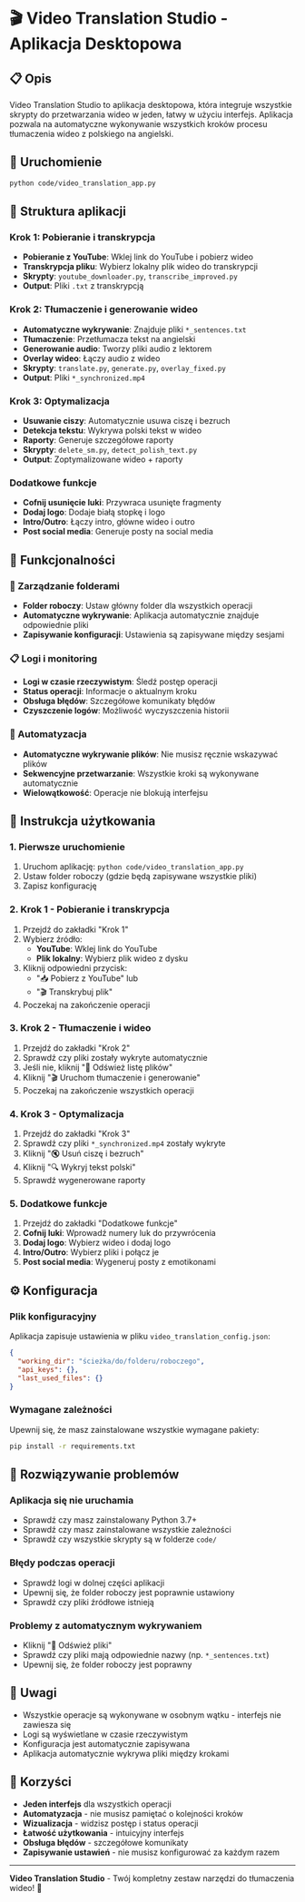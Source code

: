 # 🎬 Video Translation Studio - Aplikacja Desktopowa

## 📋 Opis

Video Translation Studio to aplikacja desktopowa, która integruje wszystkie skrypty do przetwarzania wideo w jeden, łatwy w użyciu interfejs. Aplikacja pozwala na automatyczne wykonywanie wszystkich kroków procesu tłumaczenia wideo z polskiego na angielski.

## 🚀 Uruchomienie

```bash
python code/video_translation_app.py
```

## 📁 Struktura aplikacji

### Krok 1: Pobieranie i transkrypcja
- **Pobieranie z YouTube**: Wklej link do YouTube i pobierz wideo
- **Transkrypcja pliku**: Wybierz lokalny plik wideo do transkrypcji
- **Skrypty**: `youtube_downloader.py`, `transcribe_improved.py`
- **Output**: Pliki `.txt` z transkrypcją

### Krok 2: Tłumaczenie i generowanie wideo
- **Automatyczne wykrywanie**: Znajduje pliki `*_sentences.txt`
- **Tłumaczenie**: Przetłumacza tekst na angielski
- **Generowanie audio**: Tworzy pliki audio z lektorem
- **Overlay wideo**: Łączy audio z wideo
- **Skrypty**: `translate.py`, `generate.py`, `overlay_fixed.py`
- **Output**: Pliki `*_synchronized.mp4`

### Krok 3: Optymalizacja
- **Usuwanie ciszy**: Automatycznie usuwa ciszę i bezruch
- **Detekcja tekstu**: Wykrywa polski tekst w wideo
- **Raporty**: Generuje szczegółowe raporty
- **Skrypty**: `delete_sm.py`, `detect_polish_text.py`
- **Output**: Zoptymalizowane wideo + raporty

### Dodatkowe funkcje
- **Cofnij usunięcie luki**: Przywraca usunięte fragmenty
- **Dodaj logo**: Dodaje białą stopkę i logo
- **Intro/Outro**: Łączy intro, główne wideo i outro
- **Post social media**: Generuje posty na social media

## 🎯 Funkcjonalności

### 📁 Zarządzanie folderami
- **Folder roboczy**: Ustaw główny folder dla wszystkich operacji
- **Automatyczne wykrywanie**: Aplikacja automatycznie znajduje odpowiednie pliki
- **Zapisywanie konfiguracji**: Ustawienia są zapisywane między sesjami

### 📋 Logi i monitoring
- **Logi w czasie rzeczywistym**: Śledź postęp operacji
- **Status operacji**: Informacje o aktualnym kroku
- **Obsługa błędów**: Szczegółowe komunikaty błędów
- **Czyszczenie logów**: Możliwość wyczyszczenia historii

### 🔄 Automatyzacja
- **Automatyczne wykrywanie plików**: Nie musisz ręcznie wskazywać plików
- **Sekwencyjne przetwarzanie**: Wszystkie kroki są wykonywane automatycznie
- **Wielowątkowość**: Operacje nie blokują interfejsu

## 📖 Instrukcja użytkowania

### 1. Pierwsze uruchomienie
1. Uruchom aplikację: `python code/video_translation_app.py`
2. Ustaw folder roboczy (gdzie będą zapisywane wszystkie pliki)
3. Zapisz konfigurację

### 2. Krok 1 - Pobieranie i transkrypcja
1. Przejdź do zakładki "Krok 1"
2. Wybierz źródło:
   - **YouTube**: Wklej link do YouTube
   - **Plik lokalny**: Wybierz plik wideo z dysku
3. Kliknij odpowiedni przycisk:
   - "📥 Pobierz z YouTube" lub
   - "🎬 Transkrybuj plik"
4. Poczekaj na zakończenie operacji

### 3. Krok 2 - Tłumaczenie i wideo
1. Przejdź do zakładki "Krok 2"
2. Sprawdź czy pliki zostały wykryte automatycznie
3. Jeśli nie, kliknij "🔄 Odśwież listę plików"
4. Kliknij "🎬 Uruchom tłumaczenie i generowanie"
5. Poczekaj na zakończenie wszystkich operacji

### 4. Krok 3 - Optymalizacja
1. Przejdź do zakładki "Krok 3"
2. Sprawdź czy pliki `*_synchronized.mp4` zostały wykryte
3. Kliknij "🔇 Usuń ciszę i bezruch"
4. Kliknij "🔍 Wykryj tekst polski"
5. Sprawdź wygenerowane raporty

### 5. Dodatkowe funkcje
1. Przejdź do zakładki "Dodatkowe funkcje"
2. **Cofnij luki**: Wprowadź numery luk do przywrócenia
3. **Dodaj logo**: Wybierz wideo i dodaj logo
4. **Intro/Outro**: Wybierz pliki i połącz je
5. **Post social media**: Wygeneruj posty z emotikonami

## ⚙️ Konfiguracja

### Plik konfiguracyjny
Aplikacja zapisuje ustawienia w pliku `video_translation_config.json`:
```json
{
  "working_dir": "ścieżka/do/folderu/roboczego",
  "api_keys": {},
  "last_used_files": {}
}
```

### Wymagane zależności
Upewnij się, że masz zainstalowane wszystkie wymagane pakiety:
```bash
pip install -r requirements.txt
```

## 🐛 Rozwiązywanie problemów

### Aplikacja się nie uruchamia
- Sprawdź czy masz zainstalowany Python 3.7+
- Sprawdź czy masz zainstalowane wszystkie zależności
- Sprawdź czy wszystkie skrypty są w folderze `code/`

### Błędy podczas operacji
- Sprawdź logi w dolnej części aplikacji
- Upewnij się, że folder roboczy jest poprawnie ustawiony
- Sprawdź czy pliki źródłowe istnieją

### Problemy z automatycznym wykrywaniem
- Kliknij "🔄 Odśwież pliki"
- Sprawdź czy pliki mają odpowiednie nazwy (np. `*_sentences.txt`)
- Upewnij się, że folder roboczy jest poprawny

## 📝 Uwagi

- Wszystkie operacje są wykonywane w osobnym wątku - interfejs nie zawiesza się
- Logi są wyświetlane w czasie rzeczywistym
- Konfiguracja jest automatycznie zapisywana
- Aplikacja automatycznie wykrywa pliki między krokami

## 🎉 Korzyści

- **Jeden interfejs** dla wszystkich operacji
- **Automatyzacja** - nie musisz pamiętać o kolejności kroków
- **Wizualizacja** - widzisz postęp i status operacji
- **Łatwość użytkowania** - intuicyjny interfejs
- **Obsługa błędów** - szczegółowe komunikaty
- **Zapisywanie ustawień** - nie musisz konfigurować za każdym razem

---

**Video Translation Studio** - Twój kompletny zestaw narzędzi do tłumaczenia wideo! 🚀 
